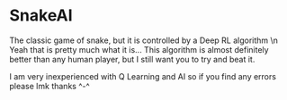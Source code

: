 # SnakeAI
The classic game of snake, but it is controlled by a Deep RL algorithm \n
Yeah that is pretty much what it is...
This algorithm is almost definitely better than any human player, but I still want you to try and beat it.

I am very inexperienced with Q Learning and AI so if you find any errors please lmk thanks ^-^
